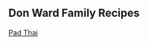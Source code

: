 ## Don Ward Family Recipes

[Pad Thai](https://github.com/donwardpeng/cooking-recipes/blob/master/pad-thai.md)

